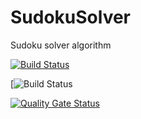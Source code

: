 # SudokuSolver
Sudoku solver algorithm

[![Build Status](https://travis-ci.com/coecomber/SudokuSolver.svg)](https://travis-ci.com/coecomber/SudokuSolver)

[![Build Status](https://img.shields.io/docker/cloud/build/coecomber/sudoku_solver)

[![Quality Gate Status](https://sonarcloud.io/api/project_badges/measure?project=coecomber_SudokuSolver&metric=alert_status)](https://sonarcloud.io/dashboard?id=coecomber_SudokuSolver)
